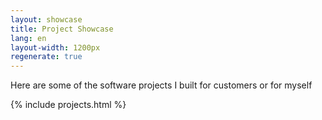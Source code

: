 ```yaml
---
layout: showcase
title: Project Showcase
lang: en
layout-width: 1200px
regenerate: true
---
```


Here are some of the software projects I built for customers or for myself

{% include projects.html %}

